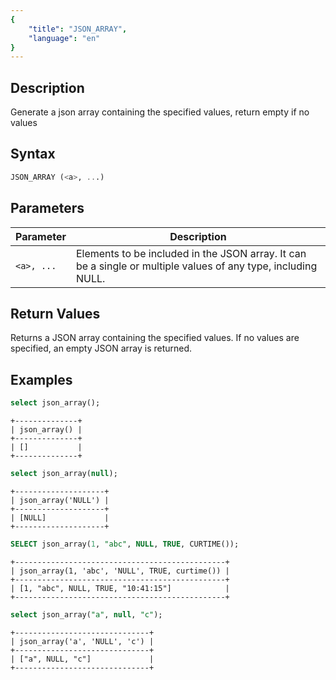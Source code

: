 ```yaml
---
{
    "title": "JSON_ARRAY",
    "language": "en"
}
---
```


<!-- 
Licensed to the Apache Software Foundation (ASF) under one
or more contributor license agreements.  See the NOTICE file
distributed with this work for additional information
regarding copyright ownership.  The ASF licenses this file
to you under the Apache License, Version 2.0 (the
"License"); you may not use this file except in compliance
with the License.  You may obtain a copy of the License at

  http://www.apache.org/licenses/LICENSE-2.0

Unless required by applicable law or agreed to in writing,
software distributed under the License is distributed on an
"AS IS" BASIS, WITHOUT WARRANTIES OR CONDITIONS OF ANY
KIND, either express or implied.  See the License for the
specific language governing permissions and limitations
under the License.
-->

## Description
Generate a json array containing the specified values, return empty if no values


## Syntax
```sql
JSON_ARRAY (<a>, ...)
```

## Parameters
| Parameter | Description                                                                                                   |
|------|---------------------------------------------------------------------------------------------------------------|
| `<a>, ...` | Elements to be included in the JSON array. It can be a single or multiple values of any type, including NULL. |


## Return Values
Returns a JSON array containing the specified values. If no values are specified, an empty JSON array is returned.


## Examples

```sql
select json_array();
```

```text
+--------------+
| json_array() |
+--------------+
| []           |
+--------------+
```

```sql
select json_array(null);
```

```text
+--------------------+
| json_array('NULL') |
+--------------------+
| [NULL]             |
+--------------------+
```
```sql
SELECT json_array(1, "abc", NULL, TRUE, CURTIME());
```

```text
+-----------------------------------------------+
| json_array(1, 'abc', 'NULL', TRUE, curtime()) |
+-----------------------------------------------+
| [1, "abc", NULL, TRUE, "10:41:15"]            |
+-----------------------------------------------+
```

```sql
select json_array("a", null, "c");
```

```text
+------------------------------+
| json_array('a', 'NULL', 'c') |
+------------------------------+
| ["a", NULL, "c"]             |
+------------------------------+
```

